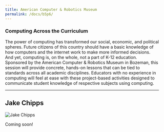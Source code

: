 ```yaml
---
title: American Computer & Robotics Museum
permalink: /docs/b5p6/
---
```


### Computing Across the Curriculum

The power of computing has transformed our social, economic, and political spheres. Future citizens of this country should have a basic knowledge of how computers and the internet work to make more informed decisions. And yet, computing is, on the whole, not a part of K-12 education. Sponsored by the American Computer & Robotics Museum in Bozeman, this session will provide concrete, hands-on lessons that can be tied to standards across all academic disciplines. Educators with no experience in computing will feel at ease with these project-based activities designed to communicate student knowledge of respective subjects using computing.

***

## Jake Chipps

![Jake Chipps](../tuesday/breakout5/images/chipps.jpg)

Coming soon!